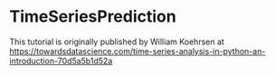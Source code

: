 # TimeSeriesPrediction
This tutorial is originally published by William Koehrsen at https://towardsdatascience.com/time-series-analysis-in-python-an-introduction-70d5a5b1d52a
